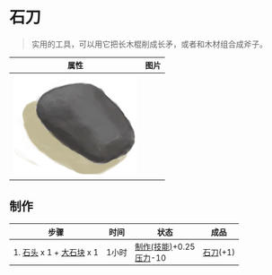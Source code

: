 # 石刀  
> 实用的工具，可以用它把长木棍削成长矛，或者和木材组合成斧子。  
  
  属性  |   图片   
 ----  |  ----:   
   |  ![](Sprite/StoneSharpened.png)   
  
## 制作  
步骤  |  时间  |  状态  |  成品  
----  |  ----  |  ----  |  ----  
1. [石头](Stone.md) x 1 + [大石块](StoneHeavy.md) x 1  |  1小时  |  [制作(技能)](Skill_Crafting.md)+0.25<br>[压力](Stress.md)-10  |  [石刀](StoneSharpened.md)(+1)  
